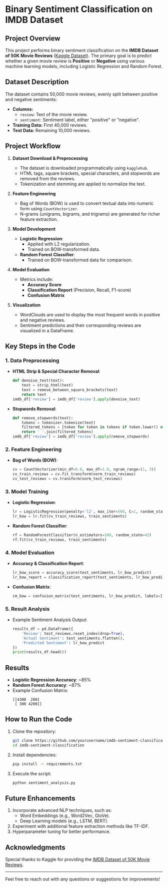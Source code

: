 # Binary Sentiment Classification on IMDB Dataset

## Project Overview
This project performs binary sentiment classification on the **IMDB Dataset of 50K Movie Reviews** ([Kaggle Dataset](https://www.kaggle.com/datasets/lakshmi25npathi/imdb-dataset-of-50k-movie-reviews/data)). The primary goal is to predict whether a given movie review is **Positive** or **Negative** using various machine learning models, including Logistic Regression and Random Forest.

## Dataset Description
The dataset contains 50,000 movie reviews, evenly split between positive and negative sentiments:
- **Columns:**
  - `review`: Text of the movie review.
  - `sentiment`: Sentiment label, either "positive" or "negative".
- **Training Data:** First 40,000 reviews.
- **Test Data:** Remaining 10,000 reviews.

## Project Workflow
1. **Dataset Download & Preprocessing**
   - The dataset is downloaded programmatically using `kagglehub`.
   - HTML tags, square brackets, special characters, and stopwords are removed from the reviews.
   - Tokenization and stemming are applied to normalize the text.

2. **Feature Engineering**
   - Bag of Words (BOW) is used to convert textual data into numeric form using `CountVectorizer`.
   - N-grams (unigrams, bigrams, and trigrams) are generated for richer feature extraction.

3. **Model Development**
   - **Logistic Regression**:
     - Applied with L2 regularization.
     - Trained on BOW-transformed data.
   - **Random Forest Classifier**:
     - Trained on BOW-transformed data for comparison.

4. **Model Evaluation**
   - Metrics include:
     - **Accuracy Score**
     - **Classification Report** (Precision, Recall, F1-score)
     - **Confusion Matrix**

5. **Visualization**
   - WordClouds are used to display the most frequent words in positive and negative reviews.
   - Sentiment predictions and their corresponding reviews are visualized in a DataFrame.

## Key Steps in the Code
### 1. Data Preprocessing
- **HTML Strip & Special Character Removal**:
  ```python
  def denoise_text(text):
      text = strip_html(text)
      text = remove_between_square_brackets(text)
      return text
  imdb_df['review'] = imdb_df['review'].apply(denoise_text)
  ```
- **Stopwords Removal**:
  ```python
  def remove_stopwords(text):
      tokens = tokenizer.tokenize(text)
      filtered_tokens = [token for token in tokens if token.lower() not in stopword_list]
      return ' '.join(filtered_tokens)
  imdb_df['review'] = imdb_df['review'].apply(remove_stopwords)
  ```

### 2. Feature Engineering
- **Bag of Words (BOW)**:
  ```python
  cv = CountVectorizer(min_df=0.0, max_df=1.0, ngram_range=(1, 3))
  cv_train_reviews = cv.fit_transform(norm_train_reviews)
  cv_test_reviews = cv.transform(norm_test_reviews)
  ```

### 3. Model Training
- **Logistic Regression**:
  ```python
  lr = LogisticRegression(penalty='l2', max_iter=500, C=1, random_state=42)
  lr_bow = lr.fit(cv_train_reviews, train_sentiments)
  ```
- **Random Forest Classifier**:
  ```python
  rf = RandomForestClassifier(n_estimators=100, random_state=42)
  rf.fit(cv_train_reviews, train_sentiments)
  ```

### 4. Model Evaluation
- **Accuracy & Classification Report**:
  ```python
  lr_bow_score = accuracy_score(test_sentiments, lr_bow_predict)
  lr_bow_report = classification_report(test_sentiments, lr_bow_predict, target_names=['Positive', 'Negative'])
  ```
- **Confusion Matrix**:
  ```python
  cm_bow = confusion_matrix(test_sentiments, lr_bow_predict, labels=[1, 0])
  ```

### 5. Result Analysis
- Example Sentiment Analysis Output:
  ```python
  results_df = pd.DataFrame({
      'Review': test_reviews.reset_index(drop=True),
      'Actual Sentiment': test_sentiments.flatten(),
      'Predicted Sentiment': lr_bow_predict
  })
  print(results_df.head())
  ```

## Results
- **Logistic Regression Accuracy**: ~85%
- **Random Forest Accuracy**: ~87%
- Example Confusion Matrix:
  ```
  [[4300  200]
   [ 300 4200]]
  ```

## How to Run the Code
1. Clone the repository:
   ```bash
   git clone https://github.com/yourusername/imdb-sentiment-classification.git
   cd imdb-sentiment-classification
   ```
2. Install dependencies:
   ```bash
   pip install -r requirements.txt
   ```
3. Execute the script:
   ```bash
   python sentiment_analysis.py
   ```

## Future Enhancements
1. Incorporate advanced NLP techniques, such as:
   - Word Embeddings (e.g., Word2Vec, GloVe).
   - Deep Learning models (e.g., LSTM, BERT).
2. Experiment with additional feature extraction methods like TF-IDF.
3. Hyperparameter tuning for better performance.

## Acknowledgments
Special thanks to Kaggle for providing the [IMDB Dataset of 50K Movie Reviews](https://www.kaggle.com/datasets/lakshmi25npathi/imdb-dataset-of-50k-movie-reviews/data).

---
Feel free to reach out with any questions or suggestions for improvements!
